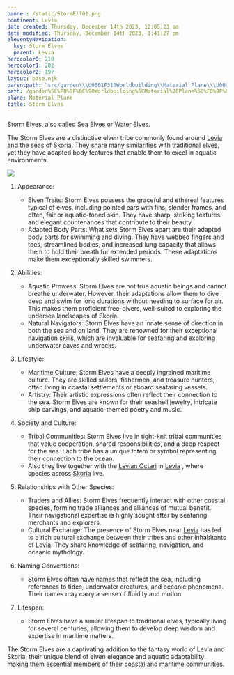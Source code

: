 ```yaml
---
banner: /static/StormElf01.png
continent: Levia
date created: Thursday, December 14th 2023, 12:05:23 am
date modified: Thursday, December 14th 2023, 1:41:27 pm
eleventyNavigation:
  key: Storm Elves
  parent: Levia
herocolor0: 210
herocolor1: 202
herocolor2: 197
layout: base.njk
parentpath: "src/garden\\\U0001F310Worldbuilding\\Material Plane\\\U0001F30ALevia/Levia.md"
path: /garden%5C%F0%9F%8C%90Worldbuilding%5CMaterial%20Plane%5C%F0%9F%8C%8ALevia%5CSpecial%20Species-Races/Storm%20Elves/
plane: Material Plane
title: Storm Elves
---
```


Storm Elves, also called Sea Elves or Water Elves. 

The Storm Elves are a distinctive elven tribe commonly found around [Levia](/garden/%F0%9F%8C%90Worldbuilding%5CMaterial%20Plane%5C%F0%9F%8C%8ALevia/Levia) and the seas of Skoria. They share many similarities with traditional elves, yet they have adapted body features that enable them to excel in aquatic environments. 

![](/static/StormElf01.png)

1. Appearance:
	
	- Elven Traits: Storm Elves possess the graceful and ethereal features typical of elves, including pointed ears with fins, slender frames, and often, fair or aquatic-toned skin. They have sharp, striking features and elegant countenances that contribute to their beauty.
	- Adapted Body Parts: What sets Storm Elves apart are their adapted body parts for swimming and diving. They have webbed fingers and toes, streamlined bodies, and increased lung capacity that allows them to hold their breath for extended periods. These adaptations make them exceptionally skilled swimmers.
2. Abilities:
	
	- Aquatic Prowess: Storm Elves are not true aquatic beings and cannot breathe underwater. However, their adaptations allow them to dive deep and swim for long durations without needing to surface for air. This makes them proficient free-divers, well-suited to exploring the undersea landscapes of Skoria.
	- Natural Navigators: Storm Elves have an innate sense of direction in both the sea and on land. They are renowned for their exceptional navigation skills, which are invaluable for seafaring and exploring underwater caves and wrecks.
3. Lifestyle:
	
	- Maritime Culture: Storm Elves have a deeply ingrained maritime culture. They are skilled sailors, fishermen, and treasure hunters, often living in coastal settlements or aboard seafaring vessels.
	- Artistry: Their artistic expressions often reflect their connection to the sea. Storm Elves are known for their seashell jewelry, intricate ship carvings, and aquatic-themed poetry and music.
4. Society and Culture:
	
	- Tribal Communities: Storm Elves live in tight-knit tribal communities that value cooperation, shared responsibilities, and a deep respect for the sea. Each tribe has a unique totem or symbol representing their connection to the ocean.
	- Also they live together with the [Levian Octari](/garden/%F0%9F%8C%90Worldbuilding%5CMaterial%20Plane%5C%F0%9F%8C%8ALevia%5CSpecial%20Species-Races/Levian%20Octari) in [Levia](/garden/%F0%9F%8C%90Worldbuilding%5CMaterial%20Plane%5C%F0%9F%8C%8ALevia/Levia) , where species across [Skoria](/garden/%F0%9F%8C%90Worldbuilding/Skoria) live.

5. Relationships with Other Species:
	
	- Traders and Allies: Storm Elves frequently interact with other coastal species, forming trade alliances and alliances of mutual benefit. Their navigational expertise is highly sought after by seafaring merchants and explorers.
	- Cultural Exchange: The presence of Storm Elves near [Levia](/garden/%F0%9F%8C%90Worldbuilding%5CMaterial%20Plane%5C%F0%9F%8C%8ALevia/Levia) has led to a rich cultural exchange between their tribes and other inhabitants of [Levia](/garden/%F0%9F%8C%90Worldbuilding%5CMaterial%20Plane%5C%F0%9F%8C%8ALevia/Levia). They share knowledge of seafaring, navigation, and oceanic mythology.
6. Naming Conventions:
	
	- Storm Elves often have names that reflect the sea, including references to tides, underwater creatures, and oceanic phenomena. Their names may carry a sense of fluidity and motion.
7. Lifespan:
	
	- Storm Elves have a similar lifespan to traditional elves, typically living for several centuries, allowing them to develop deep wisdom and expertise in maritime matters.

The Storm Elves are a captivating addition to the fantasy world of Levia and Skoria, their unique blend of elven elegance and aquatic adaptability making them essential members of their coastal and maritime communities.